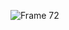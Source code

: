 ![Frame 72](https://user-images.githubusercontent.com/73574653/198401228-7310edc9-59cf-4314-bb26-54555d4da5b0.jpg)
